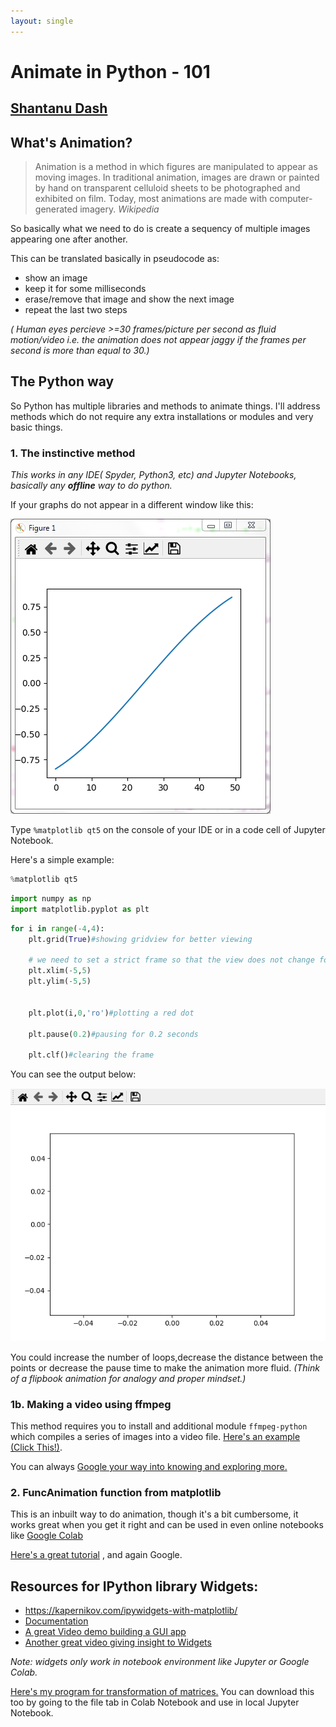 ```yaml
---
layout: single
---
```


# Animate in Python - 101

## [Shantanu Dash](https://shantanu.rocks)

## What's Animation?

>Animation is a method in which figures are manipulated to appear as moving images. In traditional animation, images are drawn or painted by hand on transparent celluloid sheets to be photographed and exhibited on film. Today, most animations are made with computer-generated imagery. _Wikipedia_

So basically what we need to do is create a sequency of multiple images appearing one after another.

This can be translated basically in pseudocode as:
- show an image
- keep it for some milliseconds
- erase/remove that image and show the next image
- repeat the last two steps

_( Human eyes percieve >=30 frames/picture per second as fluid motion/video i.e. the animation does not appear jaggy if the frames per second is more than equal to 30.)_

## The Python way

So Python has multiple libraries and methods to animate things. I'll address methods which do not require any extra installations or modules and very basic things.

### 1. The instinctive method

_This works in any IDE( Spyder, Python3, etc) and Jupyter Notebooks, basically any **offline** way to do python._

If your graphs do not appear in a different window like this:

![image.png](one.png)

Type `%matplotlib qt5` on the console of your IDE or in a code cell of Jupyter Notebook.

Here's a simple example:


```python
%matplotlib qt5
```


```python
import numpy as np
import matplotlib.pyplot as plt
```


```python
for i in range(-4,4):
    plt.grid(True)#showing gridview for better viewing
    
    # we need to set a strict frame so that the view does not change for each loop
    plt.xlim(-5,5)
    plt.ylim(-5,5)
    
    
    plt.plot(i,0,'ro')#plotting a red dot
    
    plt.pause(0.2)#pausing for 0.2 seconds
    
    plt.clf()#clearing the frame
```

You can see the output below:

![animation-replay](two.gif)

You could increase the number of loops,decrease the distance between the points or decrease the pause time to make the animation more fluid. _(Think of a flipbook animation for analogy and proper mindset.)_

### 1b. Making a video using ffmpeg

This method requires you to install and additional module `ffmpeg-python` which compiles a series of images into a video file. [Here's an example (Click This!)](https://colab.research.google.com/drive/1zx1a_N2O89cz1CMj1SLeZ_uPuMTveNoT?usp=sharing).

You can always [Google your way into knowing and exploring more.](https://google.com)

### 2. FuncAnimation function from matplotlib

This is an inbuilt way to do animation, though it's a bit cumbersome, it works great when you get it right and can be used in even online notebooks like [Google Colab](https://colab.research.google.com/)

[Here's a great tutorial](https://www.geeksforgeeks.org/matplotlib-animation-funcanimation-class-in-python/) , and again Google.

## Resources for IPython library Widgets:

- https://kapernikov.com/ipywidgets-with-matplotlib/
- [Documentation](https://ipywidgets.readthedocs.io/en/latest/)
- [A great Video demo building a GUI app](https://www.youtube.com/watch?v=f0WmLo8AVxo])
- [Another great video giving insight to Widgets](https://www.youtube.com/watch?v=VtchVpoSdoQ)

_Note: widgets only work in notebook environment like Jupyter or Google Colab._

[Here's my program for transformation of matrices.](https://colab.research.google.com/drive/1vP9nLFEj5oYKx1sJHsykmL6bG8sD0nrK?usp=sharing)
You can download this too by going to the file tab in Colab Notebook and use in local Jupyter Notebook.

